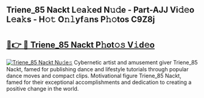 ## Triene_85 Nackt L𝚎a𝚔ed N𝚞𝚍e - Part-AJJ Vi𝚍𝚎o L𝚎a𝚔s - H𝚘𝚝 O𝚗𝚕yf𝚊ns P𝚑𝚘tos C9Z8j

# <h2><a href="http://kfd5sdg.oniu.top/?m=Triene_85+Nackt">🔗👉 🔴 Triene_85 Nackt P𝚑ot𝚘𝚜 V𝚒d𝚎o</a></h2>

[![Triene_85 Nackt Nu𝚍e𝚜](https://i.imgur.com/0qMVB7G.gif)](http://kfd5sdg.oniu.top/?m=Triene_85+Nackt)
Cybernetic artist and amusement giver Triene_85 Nackt, famed for publishing dance and lifestyle tutorials through popular dance moves and compact clips. Motivational figure Triene_85 Nackt, famed for their exceptional accomplishments and dedication to creating a positive change in the world.  
